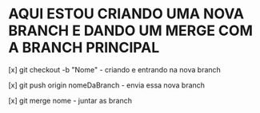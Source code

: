 # AQUI ESTOU CRIANDO UMA NOVA BRANCH E DANDO UM MERGE COM A BRANCH PRINCIPAL

[x] git checkout -b "Nome" - criando e entrando na nova branch

[x] git push origin nomeDaBranch - envia essa nova branch

[x] git merge nome - juntar as branch
